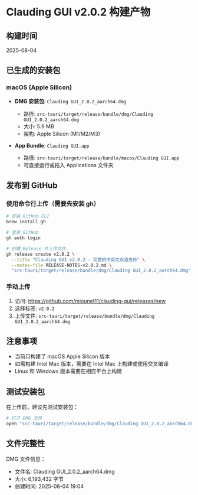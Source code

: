 # Clauding GUI v2.0.2 构建产物

## 构建时间
2025-08-04

## 已生成的安装包

### macOS (Apple Silicon)
- **DMG 安装包**: `Clauding GUI_2.0.2_aarch64.dmg`
  - 路径: `src-tauri/target/release/bundle/dmg/Clauding GUI_2.0.2_aarch64.dmg`
  - 大小: 5.9 MB
  - 架构: Apple Silicon (M1/M2/M3)
  
- **App Bundle**: `Clauding GUI.app`
  - 路径: `src-tauri/target/release/bundle/macos/Clauding GUI.app`
  - 可直接运行或拖入 Applications 文件夹

## 发布到 GitHub

### 使用命令行上传（需要先安装 gh）
```bash
# 安装 GitHub CLI
brew install gh

# 登录 GitHub
gh auth login

# 创建 Release 并上传文件
gh release create v2.0.2 \
  --title "Clauding GUI v2.0.2 - 完整的中英文双语支持" \
  --notes-file RELEASE-NOTES-v2.0.2.md \
  "src-tauri/target/release/bundle/dmg/Clauding GUI_2.0.2_aarch64.dmg"
```

### 手动上传
1. 访问: https://github.com/miounet11/clauding-gui/releases/new
2. 选择标签: `v2.0.2`
3. 上传文件: `src-tauri/target/release/bundle/dmg/Clauding GUI_2.0.2_aarch64.dmg`

## 注意事项

- 当前只构建了 macOS Apple Silicon 版本
- 如需构建 Intel Mac 版本，需要在 Intel Mac 上构建或使用交叉编译
- Linux 和 Windows 版本需要在相应平台上构建

## 测试安装包

在上传前，建议先测试安装包：
```bash
# 打开 DMG 文件
open "src-tauri/target/release/bundle/dmg/Clauding GUI_2.0.2_aarch64.dmg"
```

## 文件完整性

DMG 文件信息：
- 文件名: Clauding GUI_2.0.2_aarch64.dmg
- 大小: 6,193,432 字节
- 创建时间: 2025-08-04 19:04